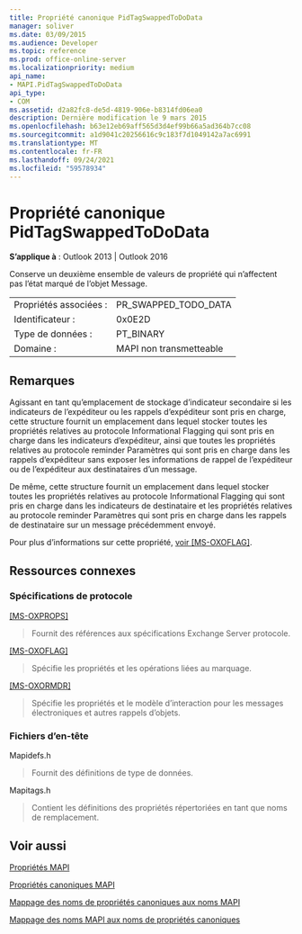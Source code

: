 ```yaml
---
title: Propriété canonique PidTagSwappedToDoData
manager: soliver
ms.date: 03/09/2015
ms.audience: Developer
ms.topic: reference
ms.prod: office-online-server
ms.localizationpriority: medium
api_name:
- MAPI.PidTagSwappedToDoData
api_type:
- COM
ms.assetid: d2a82fc8-de5d-4819-906e-b8314fd06ea0
description: Dernière modification le 9 mars 2015
ms.openlocfilehash: b63e12eb69aff565d3d4ef99b66a5ad364b7cc08
ms.sourcegitcommit: a1d9041c20256616c9c183f7d1049142a7ac6991
ms.translationtype: MT
ms.contentlocale: fr-FR
ms.lasthandoff: 09/24/2021
ms.locfileid: "59578934"
---
```

# <a name="pidtagswappedtododata-canonical-property"></a>Propriété canonique PidTagSwappedToDoData

  
  
**S’applique à** : Outlook 2013 | Outlook 2016 
  
Conserve un deuxième ensemble de valeurs de propriété qui n’affectent pas l’état marqué de l’objet Message.
  
|||
|:-----|:-----|
|Propriétés associées :  <br/> |PR_SWAPPED_TODO_DATA  <br/> |
|Identificateur :  <br/> |0x0E2D  <br/> |
|Type de données :  <br/> |PT_BINARY  <br/> |
|Domaine :  <br/> |MAPI non transmetteable  <br/> |
   
## <a name="remarks"></a>Remarques

Agissant en tant qu’emplacement de stockage d’indicateur secondaire si les indicateurs de l’expéditeur ou les rappels d’expéditeur sont pris en charge, cette structure fournit un emplacement dans lequel stocker toutes les propriétés relatives au protocole Informational Flagging qui sont pris en charge dans les indicateurs d’expéditeur, ainsi que toutes les propriétés relatives au protocole reminder Paramètres qui sont pris en charge dans les rappels d’expéditeur sans exposer les informations de rappel de l’expéditeur ou de l’expéditeur aux destinataires d’un message.
  
De même, cette structure fournit un emplacement dans lequel stocker toutes les propriétés relatives au protocole Informational Flagging qui sont pris en charge dans les indicateurs de destinataire et les propriétés relatives au protocole reminder Paramètres qui sont pris en charge dans les rappels de destinataire sur un message précédemment envoyé.
  
Pour plus d’informations sur cette propriété, [voir [MS-OXOFLAG]](https://msdn.microsoft.com/library/f1e50be4-ed30-4c2a-b5cb-8ff3aaaf9b91%28Office.15%29.aspx).
  
## <a name="related-resources"></a>Ressources connexes

### <a name="protocol-specifications"></a>Spécifications de protocole

[[MS-OXPROPS]](https://msdn.microsoft.com/library/f6ab1613-aefe-447d-a49c-18217230b148%28Office.15%29.aspx)
  
> Fournit des références aux spécifications Exchange Server protocole.
    
[[MS-OXOFLAG]](https://msdn.microsoft.com/library/f1e50be4-ed30-4c2a-b5cb-8ff3aaaf9b91%28Office.15%29.aspx)
  
> Spécifie les propriétés et les opérations liées au marquage.
    
[[MS-OXORMDR]](https://msdn.microsoft.com/library/5454ebcc-e5d1-4da8-a598-d393b101caab%28Office.15%29.aspx)
  
> Spécifie les propriétés et le modèle d’interaction pour les messages électroniques et autres rappels d’objets.
    
### <a name="header-files"></a>Fichiers d’en-tête

Mapidefs.h
  
> Fournit des définitions de type de données.
    
Mapitags.h
  
> Contient les définitions des propriétés répertoriées en tant que noms de remplacement.
    
## <a name="see-also"></a>Voir aussi



[Propriétés MAPI](mapi-properties.md)
  
[Propriétés canoniques MAPI](mapi-canonical-properties.md)
  
[Mappage des noms de propriétés canoniques aux noms MAPI](mapping-canonical-property-names-to-mapi-names.md)
  
[Mappage des noms MAPI aux noms de propriétés canoniques](mapping-mapi-names-to-canonical-property-names.md)

